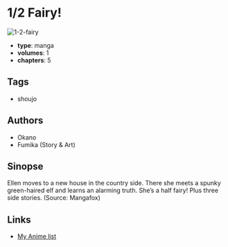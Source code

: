 # 1/2 Fairy!

![1-2-fairy](https://cdn.myanimelist.net/images/manga/3/9301.jpg)

-   **type**: manga
-   **volumes**: 1
-   **chapters**: 5

## Tags

-   shoujo

## Authors

-   Okano
-   Fumika (Story & Art)

## Sinopse

Ellen moves to a new house in the country side. There she meets a spunky green-haired elf and learns an alarming truth. She’s a half fairy! Plus three side stories. (Source: Mangafox)

## Links

-   [My Anime list](https://myanimelist.net/manga/6806/1_2_Fairy)
